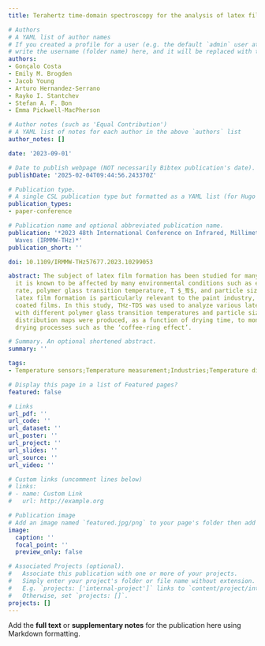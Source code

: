 ```yaml
---
title: Terahertz time-domain spectroscopy for the analysis of latex film formation

# Authors
# A YAML list of author names
# If you created a profile for a user (e.g. the default `admin` user at `content/authors/admin/`), 
# write the username (folder name) here, and it will be replaced with their full name and linked to their profile.
authors:
- Gonçalo Costa
- Emily M. Brogden
- Jacob Young
- Arturo Hernandez-Serrano
- Rayko I. Stantchev
- Stefan A. F. Bon
- Emma Pickwell-MacPherson

# Author notes (such as 'Equal Contribution')
# A YAML list of notes for each author in the above `authors` list
author_notes: []

date: '2023-09-01'

# Date to publish webpage (NOT necessarily Bibtex publication's date).
publishDate: '2025-02-04T09:44:56.243370Z'

# Publication type.
# A single CSL publication type but formatted as a YAML list (for Hugo requirements).
publication_types:
- paper-conference

# Publication name and optional abbreviated publication name.
publication: '*2023 48th International Conference on Infrared, Millimeter, and Terahertz
  Waves (IRMMW-THz)*'
publication_short: ''

doi: 10.1109/IRMMW-THz57677.2023.10299053

abstract: The subject of latex film formation has been studied for many years and
  it is known to be affected by many environmental conditions such as evaporation
  rate, polymer glass transition temperature, T $_퐠$, and particle size. Understanding
  latex film formation is particularly relevant to the paint industry, to ensure even
  coated films. In this study, THz-TDS was used to analyze various latex solutions
  with different polymer glass transition temperatures and particle sizes. 2D water
  distribution maps were produced, as a function of drying time, to monitor latex
  drying processes such as the ‘coffee-ring effect’.

# Summary. An optional shortened abstract.
summary: ''

tags:
- Temperature sensors;Temperature measurement;Industries;Temperature distribution;Spectroscopy;Glass;Polymers

# Display this page in a list of Featured pages?
featured: false

# Links
url_pdf: ''
url_code: ''
url_dataset: ''
url_poster: ''
url_project: ''
url_slides: ''
url_source: ''
url_video: ''

# Custom links (uncomment lines below)
# links:
# - name: Custom Link
#   url: http://example.org

# Publication image
# Add an image named `featured.jpg/png` to your page's folder then add a caption below.
image:
  caption: ''
  focal_point: ''
  preview_only: false

# Associated Projects (optional).
#   Associate this publication with one or more of your projects.
#   Simply enter your project's folder or file name without extension.
#   E.g. `projects: ['internal-project']` links to `content/project/internal-project/index.md`.
#   Otherwise, set `projects: []`.
projects: []
---
```


Add the **full text** or **supplementary notes** for the publication here using Markdown formatting.
